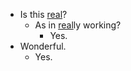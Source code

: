 - Is this [real](<real.md>)?
    - As in [real](<real.md>)ly working?
        - Yes.
- Wonderful.
    - Yes.
